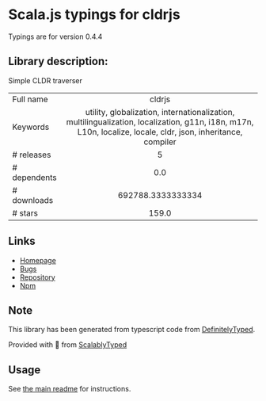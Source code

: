 
# Scala.js typings for cldrjs

Typings are for version 0.4.4

## Library description:
Simple CLDR traverser

|                    |                 |
| ------------------ | :-------------: |
| Full name          | cldrjs |
| Keywords           | utility, globalization, internationalization, multilingualization, localization, g11n, i18n, m17n, L10n, localize, locale, cldr, json, inheritance, compiler |
| # releases         | 5 |
| # dependents       | 0.0 |
| # downloads        | 692788.3333333334 |
| # stars            | 159.0 |

## Links
- [Homepage](https://github.com/rxaviers/cldrjs#readme)
- [Bugs](https://github.com/rxaviers/cldrjs/issues)
- [Repository](https://github.com/rxaviers/cldrjs)
- [Npm](https://www.npmjs.com/package/cldrjs)
    


## Note
This library has been generated from typescript code from [DefinitelyTyped](https://definitelytyped.org).

Provided with :purple_heart: from [ScalablyTyped](https://github.com/oyvindberg/ScalablyTyped)

## Usage
See [the main readme](../../readme.md) for instructions.


